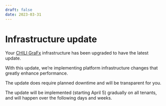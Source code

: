 ```yaml
---
draft: false
date: 2023-03-31
---
```


# Infrastructure update

Your [CHILI GraFx](/CHILI_GraFx/) infrastructure has been upgraded to have the latest update.

With this update, we’re implementing platform infrastructure changes that greatly enhance  performance.

The update does require planned downtime and will be transparent for you.

The update will be implemented (starting April 5) gradually on all tenants, and will happen over the following days and weeks.
